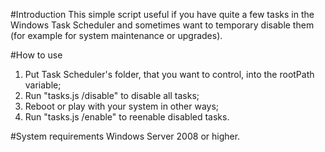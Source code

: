 #Introduction
This simple script useful if you have quite a few tasks in the Windows Task Scheduler and
sometimes want to temporary disable them (for example for system maintenance or upgrades).

#How to use
1. Put Task Scheduler's folder, that you want to control, into the rootPath variable;
2. Run "tasks.js /disable" to disable all tasks;
3. Reboot or play with your system in other ways;
4. Run "tasks.js /enable" to reenable disabled tasks.

#System requirements
Windows Server 2008 or higher.
